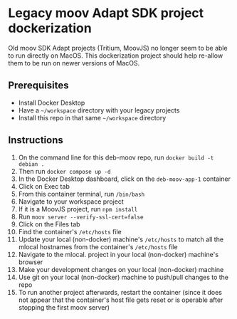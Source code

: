 # Legacy moov Adapt SDK project dockerization

Old moov SDK Adapt projects (Tritium, MoovJS) no longer seem to be able to run
directly on MacOS. This dockerization project should help re-allow them to be
run on newer versions of MacOS.

## Prerequisites

- Install Docker Desktop
- Have a `~/workspace` directory with your legacy projects
- Install this repo in that same `~/workspace` directory

## Instructions

1. On the command line for this deb-moov repo, run `docker build -t debian .`
2. Then run `docker compose up -d`
3. In the Docker Desktop dashboard, click on the `deb-moov-app-1` container
4. Click on Exec tab
5. From this container terminal, run `/bin/bash`
6. Navigate to your workspace project
7. If it is a MoovJS project, run `npm install`
8. Run `moov server --verify-ssl-cert=false`
9. Click on the Files tab
10. Find the container's `/etc/hosts` file
11. Update your local (non-docker) machine's `/etc/hosts` to match all the
    mlocal hostnames from the container's `/etc/hosts` file
12. Navigate to the mlocal. project in your local (non-docker) machine's
    browser
13. Make your development changes on your local (non-docker) machine
14. Use git on your local (non-docker) machine to push/pull changes to the repo
15. To run another project afterwards, restart the container (since it does not
    appear that the container's host file gets reset or is operable after
    stopping the first moov server)
